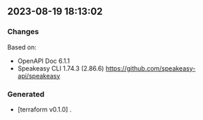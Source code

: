 

## 2023-08-19 18:13:02
### Changes
Based on:
- OpenAPI Doc 6.1.1 
- Speakeasy CLI 1.74.3 (2.86.6) https://github.com/speakeasy-api/speakeasy
### Generated
- [terraform v0.1.0] .